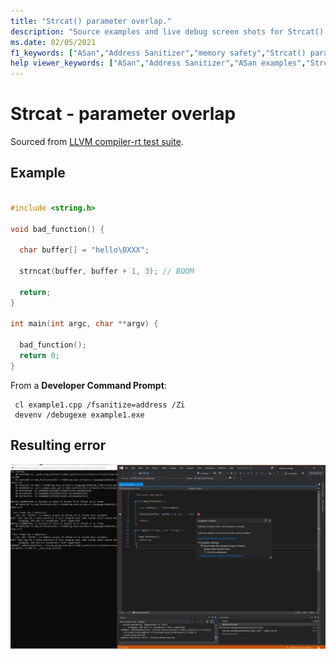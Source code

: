 ```yaml
---
title: "Strcat() parameter overlap."
description: "Source examples and live debug screen shots for Strcat() parameter overlap errors."
ms.date: 02/05/2021
f1_keywords: ["ASan","Address Sanitizer","memory safety","Strcat() parameter overlap", "ASan examples"]
help viewer_keywords: ["ASan","Address Sanitizer","ASan examples","Strcat() parameter overlap"]
---
```


# Strcat - parameter overlap

Sourced from [LLVM compiler-rt test suite](https://github.com/llvm/llvm-project/tree/main/compiler-rt/test/asan/TestCases).

## Example

```cpp

#include <string.h>

void bad_function() {

  char buffer[] = "hello\0XXX";

  strncat(buffer, buffer + 1, 3); // BOOM

  return;
}

int main(int argc, char **argv) {

  bad_function();
  return 0;
}

```

From a **Developer Command Prompt**:
```
 cl example1.cpp /fsanitize=address /Zi
 devenv /debugexe example1.exe
```

## Resulting error

![example1](SRC_CODE/strcat-param-overlap/example1.PNG)
